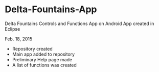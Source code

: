 # Delta-Fountains-App
Delta Fountains Controls and Functions App on Android
App created in Eclipse

Feb. 18, 2015
 - Repository created
 - Main app added to repository
 - Preliminary Help page made
 - A list of functions was created
